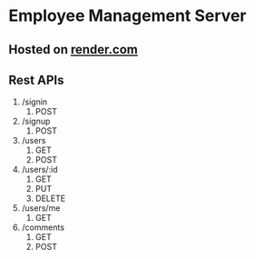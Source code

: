 # Employee Management Server

## Hosted on [render.com](https://employee-registry.onrender.com)

## Rest APIs

1. /signin
   1. POST
2. /signup
   1. POST
3. /users
   1. GET
   2. POST
4. /users/:id
   1. GET
   2. PUT
   3. DELETE
5. /users/me
   1. GET
6. /comments
   1. GET
   2. POST
